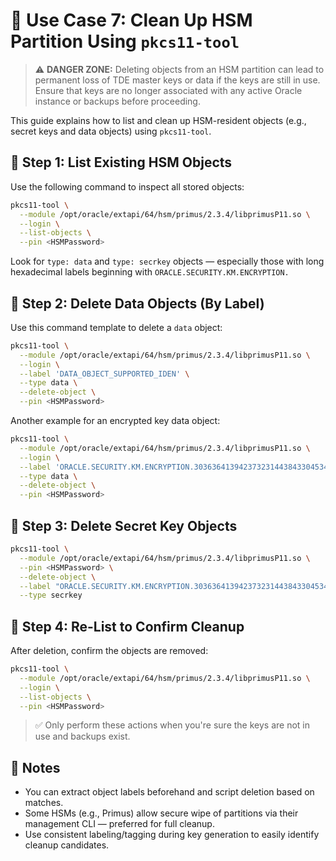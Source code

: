 # 🧪 Use Case 7: Clean Up HSM Partition Using `pkcs11-tool`

> ⚠️ **DANGER ZONE:** Deleting objects from an HSM partition can lead to permanent loss of TDE master keys or data if the keys are still in use. Ensure that keys are no longer associated with any active Oracle instance or backups before proceeding.

This guide explains how to list and clean up HSM-resident objects (e.g., secret keys and data objects) using `pkcs11-tool`.

## 🧾 Step 1: List Existing HSM Objects

Use the following command to inspect all stored objects:

```bash
pkcs11-tool \
  --module /opt/oracle/extapi/64/hsm/primus/2.3.4/libprimusP11.so \
  --login \
  --list-objects \
  --pin <HSMPassword>
```

Look for `type: data` and `type: secrkey` objects — especially those with long hexadecimal labels beginning with `ORACLE.SECURITY.KM.ENCRYPTION.`

## 🧽 Step 2: Delete Data Objects (By Label)

Use this command template to delete a `data` object:

```bash
pkcs11-tool \
  --module /opt/oracle/extapi/64/hsm/primus/2.3.4/libprimusP11.so \
  --login \
  --label 'DATA_OBJECT_SUPPORTED_IDEN' \
  --type data \
  --delete-object \
  --pin <HSMPassword>
```

Another example for an encrypted key data object:

```bash
pkcs11-tool \
  --module /opt/oracle/extapi/64/hsm/primus/2.3.4/libprimusP11.so \
  --login \
  --label 'ORACLE.SECURITY.KM.ENCRYPTION.30363641394237323144384330453446413242463941304537313038443344384133' \
  --type data \
  --delete-object \
  --pin <HSMPassword>
```

## 🔐 Step 3: Delete Secret Key Objects

```bash
pkcs11-tool \
  --module /opt/oracle/extapi/64/hsm/primus/2.3.4/libprimusP11.so \
  --pin <HSMPassword> \
  --delete-object \
  --label "ORACLE.SECURITY.KM.ENCRYPTION.30363641394237323144384330453446413242463941304537313038443344384133" \
  --type secrkey
```

## 🔁 Step 4: Re-List to Confirm Cleanup

After deletion, confirm the objects are removed:

```bash
pkcs11-tool \
  --module /opt/oracle/extapi/64/hsm/primus/2.3.4/libprimusP11.so \
  --login \
  --list-objects \
  --pin <HSMPassword>
```

> ✅ Only perform these actions when you're sure the keys are not in use and backups exist.

## 🧷 Notes

- You can extract object labels beforehand and script deletion based on matches.
- Some HSMs (e.g., Primus) allow secure wipe of partitions via their management CLI — preferred for full cleanup.
- Use consistent labeling/tagging during key generation to easily identify cleanup candidates.
